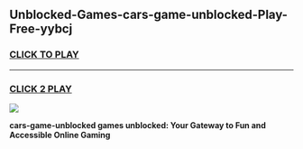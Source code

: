 
## Unblocked-Games-cars-game-unblocked-Play-Free-yybcj
<h3>
<a href="https://premium76.site?title=cars-game-unblocked&ref=18A">CLICK TO PLAY</a></h3>
<hr>

<h3>
<a href="https://premium76.site?title=cars-game-unblocked&ref=18A">CLICK 2 PLAY</a>
  
</h3>

<a href="https://premium76.site?title=cars-game-unblocked&ref=18A"><img src="https://clearcache.store/games.png"></a>


**cars-game-unblocked games unblocked: Your Gateway to Fun and Accessible Online Gaming**
